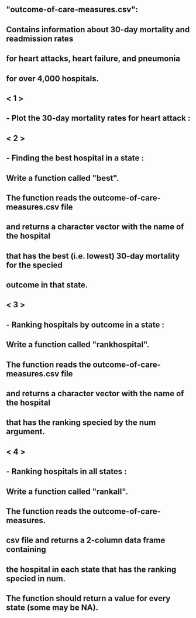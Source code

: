 ## "outcome-of-care-measures.csv": 
## Contains information about 30-day mortality and readmission rates 
## for heart attacks, heart failure, and pneumonia 
## for over 4,000 hospitals.
##
## < 1 > 
## - Plot the 30-day mortality rates for heart attack :
##
## < 2 > 
## - Finding the best hospital in a state :
## Write a function called "best". 
## The function reads the outcome-of-care-measures.csv file 
## and returns a character vector with the name of the hospital 
## that has the best (i.e. lowest) 30-day mortality for the specied 
## outcome in that state. 
##
## < 3 >
## - Ranking hospitals by outcome in a state :
## Write a function called "rankhospital". 
## The function reads the outcome-of-care-measures.csv file 
## and returns a character vector with the name of the hospital 
## that has the ranking specied by the num argument. 
##
## < 4 >
## - Ranking hospitals in all states :
## Write a function called "rankall". 
## The function reads the outcome-of-care-measures.
## csv  file and returns a 2-column data frame containing 
## the hospital in each state that has the ranking specied in num. 
## The function should return a value for every state (some may be NA). 


